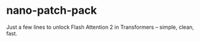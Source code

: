 # nano-patch-pack
Just a few lines to unlock Flash Attention 2 in Transformers – simple, clean, fast.
